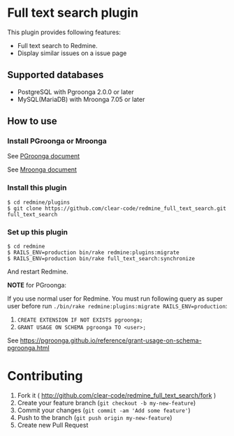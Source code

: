 # Full text search plugin

This plugin provides following features:

* Full text search to Redmine.
* Display similar issues on a issue page

## Supported databases

* PostgreSQL with Pgroonga 2.0.0 or later
* MySQL(MariaDB) with Mroonga 7.05 or later

## How to use

### Install PGroonga or Mroonga

See [PGroonga document](https://pgroonga.github.io/install/)

See [Mroonga document](http://mroonga.org/docs/install.html)

### Install this plugin

```text
$ cd redmine/plugins
$ git clone https://github.com/clear-code/redmine_full_text_search.git full_text_search
```

### Set up this plugin

```text
$ cd redmine
$ RAILS_ENV=production bin/rake redmine:plugins:migrate
$ RAILS_ENV=production bin/rake full_text_search:synchronize
```

And restart Redmine.

**NOTE** for PGroonga:

If you use normal user for Redmine. You must run following query as
super user before run `./bin/rake redmine:plugins:migrate RAILS_ENV=production`:

1. `CREATE EXTENSION IF NOT EXISTS pgroonga;`
1. `GRANT USAGE ON SCHEMA pgroonga TO <user>;`

See https://pgroonga.github.io/reference/grant-usage-on-schema-pgroonga.html

# Contributing

1. Fork it ( http://github.com/clear-code/redmine_full_text_search/fork )
1. Create your feature branch (`git checkout -b my-new-feature`)
1. Commit your changes (`git commit -am 'Add some feature'`)
1. Push to the branch (`git push origin my-new-feature`)
1. Create new Pull Request
